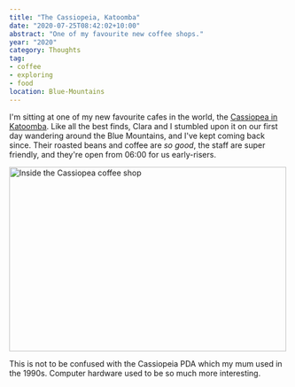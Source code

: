 ```yaml
---
title: "The Cassiopeia, Katoomba"
date: "2020-07-25T08:42:02+10:00"
abstract: "One of my favourite new coffee shops."
year: "2020"
category: Thoughts
tag:
- coffee
- exploring
- food
location: Blue-Mountains
---
```

I'm sitting at one of my new favourite cafes in the world, the [Cassiopea in Katoomba](https://cassiopeia.com.au/). Like all the best finds, Clara and I stumbled upon it on our first day wandering around the Blue Mountains, and I've kept coming back since. Their roasted beans and coffee are *so good*, the staff are super friendly, and they're open from 06:00 for us early-risers.

<p><img src="https://rubenerd.com/files/2020/cassiopea@1x.jpg" srcset="https://rubenerd.com/files/2020/cassiopea@1x.jpg 1x, https://rubenerd.com/files/2020/cassiopea@2x.jpg 2x" alt="Inside the Cassiopea coffee shop" style="width:500px; height:333px;" /></p>

This is not to be confused with the Cassiopeia PDA which my mum used in the 1990s. Computer hardware used to be so much more interesting.

